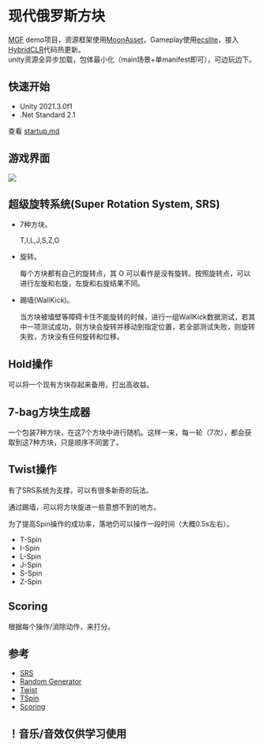 # 现代俄罗斯方块

[MGF](https://github.com/Sarofc/com.saro.mgf) demo项目，资源框架使用[MoonAsset](https://github.com/Sarofc/com.saro.moonasset)，Gameplay使用[ecslite](https://github.com/Sarofc/ecslite)，接入[HybridCLR](https://github.com/focus-creative-games/hybridclr)代码热更新。
</br>
unity资源全异步加载，包体最小化（main场景+单manifest即可），可边玩边下。

## 快速开始

- Unity 2021.3.0f1
- .Net Standard 2.1

查看 [startup.md](https://github.com/Sarofc/TetrisGame-Unity/blob/main/doc/Startup.md)

## 游戏界面

<img src="https://github.com/Sarofc/TetrisGame-Unity/blob/main/doc/game.jpg">

## 超级旋转系统(Super Rotation System, SRS)

- 7种方块。

    T,I,L,J,S,Z,O

- 旋转。

    每个方块都有自己的旋转点，其 O 可以看作是没有旋转。按照旋转点，可以进行左旋和右旋，左旋和右旋结果不同。

- 踢墙(WallKick)。

    当方块被墙壁等障碍卡住不能旋转的时候，进行一组WallKick数据测试，若其中一项测试成功，则方块会旋转并移动到指定位置，若全部测试失败，则旋转失败，方块没有任何旋转和位移。

## Hold操作

可以将一个现有方块存起来备用，打出高收益。

## 7-bag方块生成器

一个包装7种方块，在这7个方块中进行随机。这样一来，每一轮（7次），都会获取到这7种方块，只是顺序不同罢了。

## Twist操作

有了SRS系统为支撑，可以有很多新奇的玩法。

通过踢墙，可以将方块旋进一些意想不到的地方。

为了提高Spin操作的成功率，落地仍可以操作一段时间（大概0.5s左右）。

- T-Spin
- I-Spin
- L-Spin
- J-Spin
- S-Spin
- Z-Spin

## Scoring

根据每个操作/消除动作，来打分。

## 参考

- [SRS](http://harddrop.com/wiki/SRS)
- [Random Generator](http://harddrop.com/wiki/Random_Generator)
- [Twist](http://harddrop.com/wiki/List_of_twists)
- [TSpin](http://harddrop.com/wiki/T-Spin)
- [Scoring](http://harddrop.com/wiki/Scoring)

## ！音乐/音效仅供学习使用
